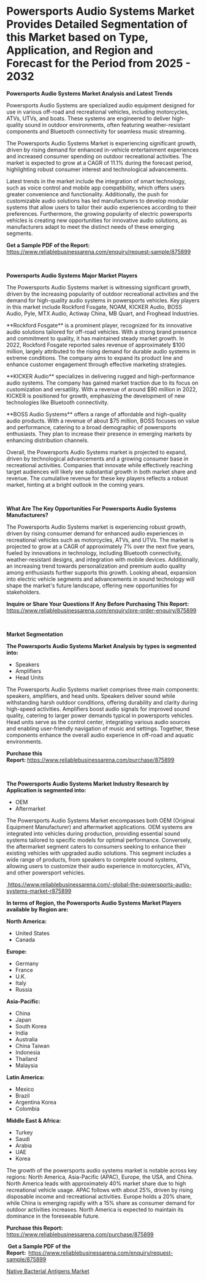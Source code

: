 <p><h1>Powersports Audio Systems Market Provides Detailed Segmentation of this Market based on Type, Application, and Region and Forecast for the Period from 2025 - 2032</h1></p><p><strong>Powersports Audio Systems Market Analysis and Latest Trends</strong></p>
<p><p>Powersports Audio Systems are specialized audio equipment designed for use in various off-road and recreational vehicles, including motorcycles, ATVs, UTVs, and boats. These systems are engineered to deliver high-quality sound in outdoor environments, often featuring weather-resistant components and Bluetooth connectivity for seamless music streaming.</p><p>The Powersports Audio Systems Market is experiencing significant growth, driven by rising demand for enhanced in-vehicle entertainment experiences and increased consumer spending on outdoor recreational activities. The market is expected to grow at a CAGR of 11.1% during the forecast period, highlighting robust consumer interest and technological advancements. </p><p>Latest trends in the market include the integration of smart technology, such as voice control and mobile app compatibility, which offers users greater convenience and functionality. Additionally, the push for customizable audio solutions has led manufacturers to develop modular systems that allow users to tailor their audio experiences according to their preferences. Furthermore, the growing popularity of electric powersports vehicles is creating new opportunities for innovative audio solutions, as manufacturers adapt to meet the distinct needs of these emerging segments.</p></p>
<p><strong>Get a Sample PDF of the Report:&nbsp;</strong> <a href="https://www.reliablebusinessarena.com/enquiry/request-sample/875899?utm_campaign=2188&utm_medium=2&utm_source=Github&utm_content=ia&utm_term=30032025&utm_id=powersports-audio-systems">https://www.reliablebusinessarena.com/enquiry/request-sample/875899</a></p>
<p>&nbsp;</p>
<p><strong>Powersports Audio Systems Major Market Players</strong></p>
<p><p>The Powersports Audio Systems market is witnessing significant growth, driven by the increasing popularity of outdoor recreational activities and the demand for high-quality audio systems in powersports vehicles. Key players in this market include Rockford Fosgate, NOAM, KICKER Audio, BOSS Audio, Pyle, MTX Audio, Actiway China, MB Quart, and Froghead Industries.</p><p>**Rockford Fosgate** is a prominent player, recognized for its innovative audio solutions tailored for off-road vehicles. With a strong brand presence and commitment to quality, it has maintained steady market growth. In 2022, Rockford Fosgate reported sales revenue of approximately $100 million, largely attributed to the rising demand for durable audio systems in extreme conditions. The company aims to expand its product line and enhance customer engagement through effective marketing strategies.</p><p>**KICKER Audio** specializes in delivering rugged and high-performance audio systems. The company has gained market traction due to its focus on customization and versatility. With a revenue of around $90 million in 2022, KICKER is positioned for growth, emphasizing the development of new technologies like Bluetooth connectivity.</p><p>**BOSS Audio Systems** offers a range of affordable and high-quality audio products. With a revenue of about $75 million, BOSS focuses on value and performance, catering to a broad demographic of powersports enthusiasts. They plan to increase their presence in emerging markets by enhancing distribution channels.</p><p>Overall, the Powersports Audio Systems market is projected to expand, driven by technological advancements and a growing consumer base in recreational activities. Companies that innovate while effectively reaching target audiences will likely see substantial growth in both market share and revenue. The cumulative revenue for these key players reflects a robust market, hinting at a bright outlook in the coming years.</p></p>
<p>&nbsp;</p>
<p><strong>What Are The Key Opportunities For Powersports Audio Systems Manufacturers?</strong></p>
<p><p>The Powersports Audio Systems market is experiencing robust growth, driven by rising consumer demand for enhanced audio experiences in recreational vehicles such as motorcycles, ATVs, and UTVs. The market is projected to grow at a CAGR of approximately 7% over the next five years, fueled by innovations in technology, including Bluetooth connectivity, weather-resistant designs, and integration with mobile devices. Additionally, an increasing trend towards personalization and premium audio quality among enthusiasts further supports this growth. Looking ahead, expansion into electric vehicle segments and advancements in sound technology will shape the market's future landscape, offering new opportunities for stakeholders.</p></p>
<p><strong>Inquire or Share Your Questions If Any Before Purchasing This Report:</strong> <a href="https://www.reliablebusinessarena.com/enquiry/pre-order-enquiry/875899?utm_campaign=2188&utm_medium=2&utm_source=Github&utm_content=ia&utm_term=30032025&utm_id=powersports-audio-systems">https://www.reliablebusinessarena.com/enquiry/pre-order-enquiry/875899</a></p>
<p>&nbsp;</p>
<p><strong>Market Segmentation</strong></p>
<p><strong>The Powersports Audio Systems Market Analysis by types is segmented into:</strong></p>
<p><ul><li>Speakers</li><li>Amplifiers</li><li>Head Units</li></ul></p>
<p><p>The Powersports Audio Systems market comprises three main components: speakers, amplifiers, and head units. Speakers deliver sound while withstanding harsh outdoor conditions, offering durability and clarity during high-speed activities. Amplifiers boost audio signals for improved sound quality, catering to larger power demands typical in powersports vehicles. Head units serve as the control center, integrating various audio sources and enabling user-friendly navigation of music and settings. Together, these components enhance the overall audio experience in off-road and aquatic environments.</p></p>
<p><strong>Purchase this Report:&nbsp;</strong><a href="https://www.reliablebusinessarena.com/purchase/875899?utm_campaign=2188&utm_medium=2&utm_source=Github&utm_content=ia&utm_term=30032025&utm_id=powersports-audio-systems">https://www.reliablebusinessarena.com/purchase/875899</a></p>
<p>&nbsp;</p>
<p><strong>The Powersports Audio Systems Market Industry Research by Application is segmented into:</strong></p>
<p><ul><li>OEM</li><li>Aftermarket</li></ul></p>
<p><p>The Powersports Audio Systems Market encompasses both OEM (Original Equipment Manufacturer) and aftermarket applications. OEM systems are integrated into vehicles during production, providing essential sound systems tailored to specific models for optimal performance. Conversely, the aftermarket segment caters to consumers seeking to enhance their existing vehicles with upgraded audio solutions. This segment includes a wide range of products, from speakers to complete sound systems, allowing users to customize their audio experience in motorcycles, ATVs, and other powersport vehicles.</p></p>
<p><a href="https://www.reliablebusinessarena.com/-global-the-powersports-audio-systems-market-r875899?utm_campaign=2188&utm_medium=2&utm_source=Github&utm_content=ia&utm_term=30032025&utm_id=powersports-audio-systems">&nbsp;https://www.reliablebusinessarena.com/-global-the-powersports-audio-systems-market-r875899</a></p>
<p><strong>In terms of Region, the Powersports Audio Systems Market Players available by Region are:</strong></p>
<p>
    <p> <strong> North America: </strong>
        <ul>
            <li>United States</li>
            <li>Canada</li>
        </ul>
        </p> 
    <p> <strong> Europe: </strong>
        <ul>
            <li>Germany</li>
            <li>France</li>
            <li>U.K.</li>
            <li>Italy</li>
            <li>Russia</li>
        </ul>
        </p> 
    <p> <strong> Asia-Pacific: </strong>
        <ul>
            <li>China</li>
            <li>Japan</li>
            <li>South Korea</li>
            <li>India</li>
            <li>Australia</li>
            <li>China Taiwan</li>
            <li>Indonesia</li>
            <li>Thailand</li>
            <li>Malaysia</li>
        </ul>
        </p> 
    <p> <strong> Latin America: </strong>
        <ul>
            <li>Mexico</li>
            <li>Brazil</li>
            <li>Argentina Korea</li>
            <li>Colombia</li>
        </ul>
        </p> 
    <p> <strong> Middle East & Africa: </strong>
        <ul>
            <li>Turkey</li>
            <li>Saudi</li>
            <li>Arabia</li>
            <li>UAE</li>
            <li>Korea</li>
        </ul>
    </p>
    </p>
<p><p>The growth of the powersports audio systems market is notable across key regions: North America, Asia-Pacific (APAC), Europe, the USA, and China. North America leads with approximately 40% market share due to high recreational vehicle usage. APAC follows with about 25%, driven by rising disposable income and recreational activities. Europe holds a 20% share, while China is emerging rapidly with a 15% share as consumer demand for outdoor activities increases. North America is expected to maintain its dominance in the foreseeable future.</p></p>
<p><strong>Purchase this Report: </strong><a href="https://www.reliablebusinessarena.com/purchase/875899?utm_campaign=2188&utm_medium=2&utm_source=Github&utm_content=ia&utm_term=30032025&utm_id=powersports-audio-systems">https://www.reliablebusinessarena.com/purchase/875899</a></p>
<p>&nbsp;<strong>Get a Sample PDF of the Report:&nbsp;&nbsp;</strong><a href="https://www.reliablebusinessarena.com/enquiry/request-sample/875899?utm_campaign=2188&utm_medium=2&utm_source=Github&utm_content=ia&utm_term=30032025&utm_id=powersports-audio-systems">https://www.reliablebusinessarena.com/enquiry/request-sample/875899</a></p>
<p><strong></strong></p>
<p><p><a href="https://github.com/globismark/Market-Research-Report-List-6/blob/main/native-bacterial-antigens-market.md?utm_campaign=2188&utm_medium=2&utm_source=Github&utm_content=ia&utm_term=30032025&utm_id=powersports-audio-systems">Native Bacterial Antigens Market</a></p></p>